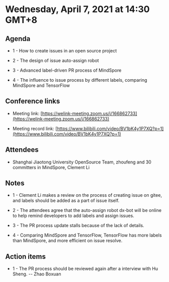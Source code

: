 # Wednesday, April 7, 2021 at 14:30 GMT+8

## Agenda

* 1 - How to create issues in an open source project

* 2 - The design of issue auto-assign robot

* 3 - Advanced label-driven PR process of MindSpore

* 4 - The influence to issue process by different labels, comparing MindSpore and TensorFlow

## Conference links

* Meeting link: [https://welink-meeting.zoom.us/j/166862733](https://welink-meeting.zoom.us/j/166862733)

* Meeting record link: [https://www.bilibili.com/video/BV1bK4y1P7XQ?p=1](https://www.bilibili.com/video/BV1bK4y1P7XQ?p=1)

## Attendees

* Shanghai Jiaotong University OpenSource Team, zhoufeng and 30 committers in MindSpore, Clement Li

## Notes

* 1 - Clement Li makes a review on the process of creating issue on gitee, and labels should be added as a part of issue itself.

* 2 - The attendees agree that the auto-assign robot dx-bot will be online to help remind developers to add labels and assign issues.

* 3 - The PR process update stalls because of the lack of details.

* 4 - Comparing MindSpore and TensorFlow, TensorFlow has more labels than MindSpore, and more efficient on issue resolve.

## Action items

* 1 - The PR process should be reviewed again after a interview with Hu Sheng. -- Zhao Boxuan